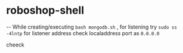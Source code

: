 # roboshop-shell



-- While creating/executing `bash mongodb.sh` , for listening try `sudo ss -4lntp` for listener address check localaddress port as `0.0.0.0`


cheeck